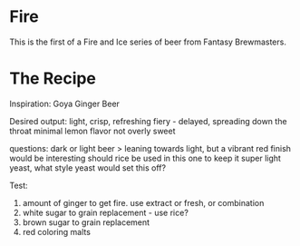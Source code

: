 Fire
====

This is the first of a Fire and Ice series of beer from Fantasy Brewmasters.

The Recipe
====
Inspiration: Goya Ginger Beer

Desired output:
light, crisp, refreshing
fiery - delayed, spreading down the throat
minimal lemon flavor
not overly sweet

questions:
dark or light beer > leaning towards light, but a vibrant red finish would be interesting
should rice be used in this one to keep it super light
yeast, what style yeast would set this off?

Test:
1) amount of ginger to get fire. use extract or fresh, or combination
2) white sugar to grain replacement - use rice?
3) brown sugar to grain replacement
4) red coloring malts
